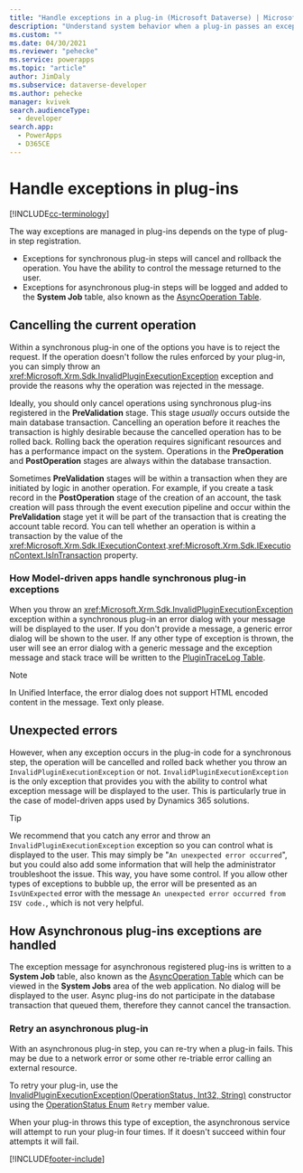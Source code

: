 ```yaml
---
title: "Handle exceptions in a plug-in (Microsoft Dataverse) | Microsoft Docs" 
description: "Understand system behavior when a plug-in passes an exception back to the caller."
ms.custom: ""
ms.date: 04/30/2021
ms.reviewer: "pehecke"
ms.service: powerapps
ms.topic: "article"
author: JimDaly
ms.subservice: dataverse-developer
ms.author: pehecke
manager: kvivek
search.audienceType: 
  - developer
search.app: 
  - PowerApps
  - D365CE
---
```

# Handle exceptions in plug-ins

[!INCLUDE[cc-terminology](includes/cc-terminology.md)]

The way exceptions are managed in plug-ins depends on the type of plug-in step registration.

- Exceptions for synchronous plug-in steps will cancel and rollback the operation. You have the ability to control the message returned to the user.
- Exceptions for asynchronous plug-in steps will be logged and added to the **System Job** table, also known as the [AsyncOperation Table](reference/entities/asyncoperation.md).

<a name='cancelling-an-operation'></a>

## Cancelling the current operation

Within a synchronous plug-in one of the options you have is to reject the request. If the operation doesn't follow the rules enforced by your plug-in, you can simply throw an <xref:Microsoft.Xrm.Sdk.InvalidPluginExecutionException> exception and provide the reasons why the operation was rejected in the message.

Ideally, you should only cancel operations using synchronous plug-ins registered in the **PreValidation** stage. This stage *usually* occurs outside the main database transaction. Cancelling an operation before it reaches the transaction is highly desirable because the cancelled operation has to be rolled back. Rolling back the operation requires significant resources and has a performance impact on the system. Operations in the **PreOperation** and **PostOperation** stages are always within the database transaction.

Sometimes **PreValidation** stages will be within a transaction when they are initiated by logic in another operation. For example, if you create a task record in the **PostOperation** stage of the creation of an account, the task creation will pass through the event execution pipeline and occur within the **PreValidation** stage yet it will be part of the transaction that is creating the account table record. You can tell whether an operation is within a transaction by the value of the <xref:Microsoft.Xrm.Sdk.IExecutionContext>.<xref:Microsoft.Xrm.Sdk.IExecutionContext.IsInTransaction> property.

### How Model-driven apps handle synchronous plug-in exceptions

When you throw an <xref:Microsoft.Xrm.Sdk.InvalidPluginExecutionException> exception within a synchronous plug-in an error dialog with your message will be displayed to the user. If you don't provide a message, a generic error dialog will be shown to the user. If any other type of exception is thrown, the user will see an error dialog with a generic message and the exception message and stack trace will be written to the [PluginTraceLog Table](reference/entities/plugintracelog.md).

> [!NOTE]
> In Unified Interface, the error dialog does not support HTML encoded content in the message. Text only please.

## Unexpected errors

However, when any exception occurs in the plug-in code for a synchronous step, the operation will be cancelled and rolled back whether you throw an `InvalidPluginExecutionException` or not. `InvalidPluginExecutionException` is the only exception that provides you with the ability to control what exception message will be displayed to the user. This is particularly true in the case of model-driven apps used by Dynamics 365 solutions.

> [!TIP]
> We recommend that you catch any error and throw an `InvalidPluginExecutionException` exception so you can control what is displayed to the user. This may simply be "`An unexpected error occurred`", but you could also add some information that will help the administrator troubleshoot the issue. This way, you have some control. If you allow other types of exceptions to bubble up, the error will be presented as an `IsvUnExpected` error with the message `An unexpected error occurred from ISV code.`, which is not very helpful.


## How Asynchronous plug-ins exceptions are handled

The exception message for asynchronous registered plug-ins is written to a **System Job** table, also known as the [AsyncOperation Table](reference/entities/asyncoperation.md)  which can be viewed in the **System Jobs** area of the web application. No dialog will be displayed to the user. Async plug-ins do not participate in the database transaction that queued them, therefore they cannot cancel the transaction.

### Retry an asynchronous plug-in

With an asynchronous plug-in step, you can re-try when a plug-in fails. This may be due to a network error or some other re-triable error calling an external resource. 

To retry your plug-in, use the [InvalidPluginExecutionException(OperationStatus, Int32, String)](/dotnet/api/microsoft.xrm.sdk.invalidpluginexecutionexception.-ctor?view=dynamics-general-ce-9#Microsoft_Xrm_Sdk_InvalidPluginExecutionException__ctor_Microsoft_Xrm_Sdk_OperationStatus_System_Int32_System_String_) constructor using the [OperationStatus Enum](/dotnet/api/microsoft.xrm.sdk.operationstatus?view=dynamics-general-ce-9) `Retry` member value.

When your plug-in throws this type of exception, the asynchronous service will attempt to run your plug-in four times. If it doesn't succeed within four attempts it will fail.


[!INCLUDE[footer-include](../../includes/footer-banner.md)]